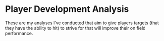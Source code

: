 # Player Development Analysis
These are my analyses I've conducted that aim to give players targets (that they have the ability to hit) to strive for that will improve their on field performance.

